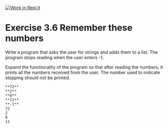 [![Work in Repl.it](https://classroom.github.com/assets/work-in-replit-14baed9a392b3a25080506f3b7b6d57f295ec2978f6f33ec97e36a161684cbe9.svg)](https://classroom.github.com/online_ide?assignment_repo_id=5375060&assignment_repo_type=AssignmentRepo)
# Exercise 3.6 Remember these numbers

Write a program that asks the user for strings and adds them to a list. The program stops reading when the user enters -1.

Expand the functionality of the program so that after reading the numbers, it prints all the numbers received from the user. The number used to indicate stopping should not be printed.

```plaintext
**72**
**2**
**8**
**11**
**-1**
72
2
8
11
```
